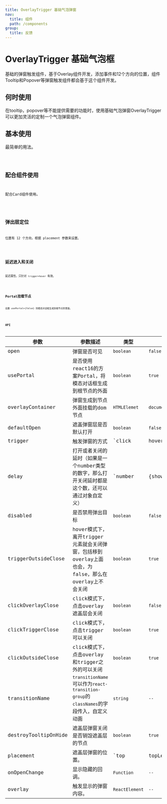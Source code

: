 ```yaml
---
title: OverlayTrigger 基础气泡弹窗
nav:
  title: 组件
  path: /components
group:
  title: 反馈
---
```

# OverlayTrigger 基础气泡框

基础的弹窗触发组件，基于Overlay组件开发，添加事件和12个方向的位置，组件Tooltip和Popover等弹窗触发组件都会基于这个组件开发。

## 何时使用

在tooltip，popover等不能提供需要的功能时，使用基础气泡弹窗OverlayTrigger可以更加灵活的定制一个气泡弹窗组件。

## 基本使用

最简单的用法。

<code src='./demo/basic.tsx' />

## 配合组件使用

配合Card组件使用。

<code src='./demo/withcomp.tsx' />

## 弹出层定位

位置有 12 个方向，根据 placement 参数来设置。

<code src='./demo/placement.tsx' />

## 延迟进入和关闭

延迟属性，只针对 `trigger=hover` 有效。

<code src='./demo/delay.tsx'/>

## Portal挂载节点

设置 usePortal={false} 将模态对话框生成到根节点的里面。

<code src='./demo/noPortal.tsx' />

## API

| 参数        | 参数描述      | 类型                                       | 默认   |
| ----------- | ---------------- | ------------------------------------------ | --------- |
| open        | 弹窗是否可见         | `boolean`         | `false` |
| usePortal    | 是否使用react16的方案Portal，将模态对话框生成到根节点的外面         | `boolean`                                  | `true`   |
| overlayContainer      | 弹窗生成到节点外面挂载的dom节点   | `HTMLElemet`                   | `document.body`   |
| defaultOpen     | 遮盖弹窗层是否默认打开         | `boolean`                                  | `false`   |
| trigger        | 触发弹窗的方式         | `click|hover|focus` | `hover`   |
| delay | 打开或者关闭的延时（如果是一个number类型的数字，那么打开关闭延时都是这个数，还可以通过对象自定义）    | `number|{show?:number,hide?:number}`                                | ``   |
| disabled | 是否禁用弹出目标 | `boolean`                                 | `false`      |
| triggerOutsideClose     | hover模式下，离开trigger元素就会关闭弹窗，包括移到overlay上面也会，为false，那么在overlay上不会关闭  | `boolean` | `true`    |
| clickOverlayClose | click模式下，点击overlay遮盖层会关闭 | `boolean`        |`false` |
| clickTriggerClose | click模式下，点击trigger可以关闭        | `boolean`        | `true`    |
| clickOutsideClose | click模式下，点击overlay和trigger之外的可以关闭        | `boolean`        | `true`    |
| transitionName | `transitionName`可以作为`react-transition-group`的`classNames`的字段传入，自定义动画  | `string`   | `--`  |
| destroyTooltipOnHide | 遮盖层弹窗关闭是否销毁遮盖层的节点 | `boolean`        | `true`    |
| placement	 | 遮盖层弹窗的位置。        | `top|topLeft|topRight|left|leftTop|leftBottom|right|rightTop|rightBottom|bottom|bottomLeft|bottomRight`        | `top`    |
| onOpenChange | 	显示隐藏的回调。| `Function`        | `--`    |
| overlay | 	触发显示的弹窗内容。 | `ReactElement`        | `--`    |
